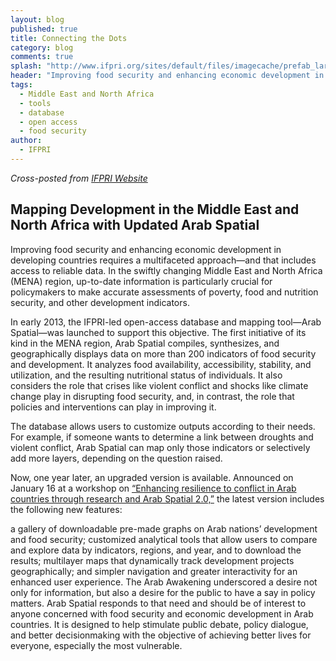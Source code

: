 ```yaml
---
layout: blog
published: true
title: Connecting the Dots
category: blog
comments: true
splash: "http://www.ifpri.org/sites/default/files/imagecache/prefab_large/arabspatialssprezi4_240.jpg"
header: "Improving food security and enhancing economic development in developing countries requires a multifaceted approach—and that includes access to reliable data. "
tags: 
  - Middle East and North Africa
  - tools
  - database
  - open access
  - food security
author: 
  - IFPRI
---
```


_Cross-posted from [IFPRI Website](http://www.ifpri.org/blog/connecting-dots-mapping-development-middle-east-and-north-africa-updated-arab-spatial)_

## Mapping Development in the Middle East and North Africa with Updated Arab Spatial

Improving food security and enhancing economic development in developing countries requires a multifaceted approach—and that includes access to reliable data. In the swiftly changing Middle East and North Africa (MENA) region, up-to-date information is particularly crucial for policymakers to make accurate assessments of poverty, food and nutrition security, and other development indicators.

In early 2013, the IFPRI-led open-access database and mapping tool—Arab Spatial—was launched to support this objective. The first initiative of its kind in the MENA region, Arab Spatial compiles, synthesizes, and geographically displays data on more than 200 indicators of food security and development. It analyzes food availability, accessibility, stability, and utilization, and the resulting nutritional status of individuals. It also considers the role that crises like violent conflict and shocks like climate change play in disrupting food security, and, in contrast, the role that policies and interventions can play in improving it.

The database allows users to customize outputs according to their needs. For example, if someone wants to determine a link between droughts and violent conflict, Arab Spatial can map only those indicators or selectively add more layers, depending on the question raised.

Now, one year later, an upgraded version is available. Announced on January 16 at a workshop on [“Enhancing resilience to conflict in Arab countries through research and Arab Spatial 2.0,”](http://www.ifpri.org/pressroom/briefing/enhancing-resilience-conflict-arab-countries) the latest version includes the following new features:

a gallery of downloadable pre-made graphs on Arab nations’ development and food security;
customized analytical tools that allow users to compare and explore data by indicators, regions, and year, and to download the results;
multilayer maps that dynamically track development projects geographically; and
simpler navigation and greater interactivity for an enhanced user experience.
The Arab Awakening underscored a desire not only for information, but also a desire for the public to have a say in policy matters. Arab Spatial responds to that need and should be of interest to anyone concerned with food security and economic development in Arab countries. It is designed to help stimulate public debate, policy dialogue, and better decisionmaking with the objective of achieving better lives for everyone, especially the most vulnerable.
